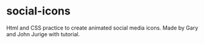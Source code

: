 # social-icons
Html and CSS practice to create animated social media icons. 
Made by Gary and John Jurige with tutorial.